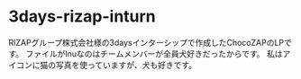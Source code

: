 # 3days-rizap-inturn
RIZAPグループ株式会社様の3daysインターシップで作成したChocoZAPのLPです。
ファイルがInuなのはチームメンバーが全員犬好きだったからです。
私はアイコンに猫の写真を使っていますが、犬も好きです。
